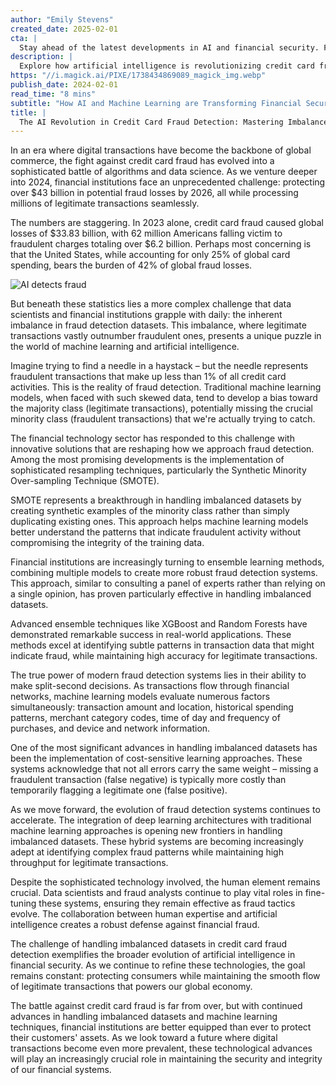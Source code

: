 ```yaml
---
author: "Emily Stevens"
created_date: 2025-02-01
cta: |
  Stay ahead of the latest developments in AI and financial security. Follow us on LinkedIn for expert insights and analysis on the evolving landscape of fraud detection technology.
description: |
  Explore how artificial intelligence is revolutionizing credit card fraud detection through innovative approaches to handling imbalanced datasets. Learn about cutting-edge techniques like SMOTE and ensemble learning that are helping financial institutions protect billions in potential losses while ensuring seamless legitimate transactions.
https: "//i.magick.ai/PIXE/1738434869089_magick_img.webp"
publish_date: 2024-02-01
read_time: "8 mins"
subtitle: "How AI and Machine Learning are Transforming Financial Security"
title: |
  The AI Revolution in Credit Card Fraud Detection: Mastering Imbalanced Data Sets
---
```


In an era where digital transactions have become the backbone of global commerce, the fight against credit card fraud has evolved into a sophisticated battle of algorithms and data science. As we venture deeper into 2024, financial institutions face an unprecedented challenge: protecting over $43 billion in potential fraud losses by 2026, all while processing millions of legitimate transactions seamlessly.

The numbers are staggering. In 2023 alone, credit card fraud caused global losses of $33.83 billion, with 62 million Americans falling victim to fraudulent charges totaling over $6.2 billion. Perhaps most concerning is that the United States, while accounting for only 25% of global card spending, bears the burden of 42% of global fraud losses.

![AI detects fraud](https://i.magick.ai/PIXE/1738434869089_magick_img.webp)

But beneath these statistics lies a more complex challenge that data scientists and financial institutions grapple with daily: the inherent imbalance in fraud detection datasets. This imbalance, where legitimate transactions vastly outnumber fraudulent ones, presents a unique puzzle in the world of machine learning and artificial intelligence.

Imagine trying to find a needle in a haystack – but the needle represents fraudulent transactions that make up less than 1% of all credit card activities. This is the reality of fraud detection. Traditional machine learning models, when faced with such skewed data, tend to develop a bias toward the majority class (legitimate transactions), potentially missing the crucial minority class (fraudulent transactions) that we're actually trying to catch.

The financial technology sector has responded to this challenge with innovative solutions that are reshaping how we approach fraud detection. Among the most promising developments is the implementation of sophisticated resampling techniques, particularly the Synthetic Minority Over-sampling Technique (SMOTE).

SMOTE represents a breakthrough in handling imbalanced datasets by creating synthetic examples of the minority class rather than simply duplicating existing ones. This approach helps machine learning models better understand the patterns that indicate fraudulent activity without compromising the integrity of the training data.

Financial institutions are increasingly turning to ensemble learning methods, combining multiple models to create more robust fraud detection systems. This approach, similar to consulting a panel of experts rather than relying on a single opinion, has proven particularly effective in handling imbalanced datasets.

Advanced ensemble techniques like XGBoost and Random Forests have demonstrated remarkable success in real-world applications. These methods excel at identifying subtle patterns in transaction data that might indicate fraud, while maintaining high accuracy for legitimate transactions.

The true power of modern fraud detection systems lies in their ability to make split-second decisions. As transactions flow through financial networks, machine learning models evaluate numerous factors simultaneously: transaction amount and location, historical spending patterns, merchant category codes, time of day and frequency of purchases, and device and network information.

One of the most significant advances in handling imbalanced datasets has been the implementation of cost-sensitive learning approaches. These systems acknowledge that not all errors carry the same weight – missing a fraudulent transaction (false negative) is typically more costly than temporarily flagging a legitimate one (false positive).

As we move forward, the evolution of fraud detection systems continues to accelerate. The integration of deep learning architectures with traditional machine learning approaches is opening new frontiers in handling imbalanced datasets. These hybrid systems are becoming increasingly adept at identifying complex fraud patterns while maintaining high throughput for legitimate transactions.

Despite the sophisticated technology involved, the human element remains crucial. Data scientists and fraud analysts continue to play vital roles in fine-tuning these systems, ensuring they remain effective as fraud tactics evolve. The collaboration between human expertise and artificial intelligence creates a robust defense against financial fraud.

The challenge of handling imbalanced datasets in credit card fraud detection exemplifies the broader evolution of artificial intelligence in financial security. As we continue to refine these technologies, the goal remains constant: protecting consumers while maintaining the smooth flow of legitimate transactions that powers our global economy.

The battle against credit card fraud is far from over, but with continued advances in handling imbalanced datasets and machine learning techniques, financial institutions are better equipped than ever to protect their customers' assets. As we look toward a future where digital transactions become even more prevalent, these technological advances will play an increasingly crucial role in maintaining the security and integrity of our financial systems.